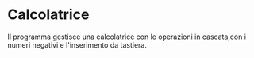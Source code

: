 # Calcolatrice
Il programma gestisce una calcolatrice con le operazioni in cascata,con i numeri negativi e l'inserimento da tastiera.
